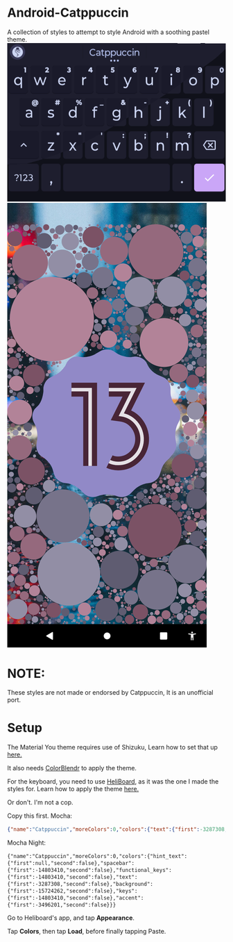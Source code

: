 # Android-Catppuccin
A collection of styles to attempt to style Android with a soothing pastel theme.
![The Heliboard keyboard with my Cattpuccin theme on.](https://raw.githubusercontent.com/Ermageeerd/Android-Catppucin/refs/heads/main/Images/Screenshot_20250802-2.png)
![Android 13 Easter Egg with my Material You theme.](https://raw.githubusercontent.com/Ermageeerd/Android-Catppucin/refs/heads/main/Images/Screenshot_20250801-234814.png)

# NOTE:

These styles are not made or endorsed by Catppuccin, It is an unofficial port.

# Setup

The Material You theme requires use of Shizuku, Learn how to set that up [here.](https://shizuku.rikka.app/)

It also needs [ColorBlendr](https://github.com/Mahmud0808/ColorBlendr) to apply the theme.

For the keyboard, you need to use [HeliBoard](https://github.com/Helium314/HeliBoard), as it was the one I made the styles for. Learn how to apply the theme [here.](https://github.com/Helium314/HeliBoard/wiki/Customization#theme-colors)

Or don't. I'm not a cop.

Copy this first.
Mocha:
``` json
{"name":"Catppuccin","moreColors":0,"colors":{"text":{"first":-3287308,"second":false},"functional_keys":{"first":-15066582,"second":false},"background":{"first":-14803410,"second":false},"keys":{"first":-15066582,"second":false},"spacebar":{"first":-15066582,"second":false}}}
```
Mocha Night:
```
{"name":"Catppuccin","moreColors":0,"colors":{"hint_text":{"first":null,"second":false},"spacebar":{"first":-14803410,"second":false},"functional_keys":{"first":-14803410,"second":false},"text":{"first":-3287308,"second":false},"background":{"first":-15724262,"second":false},"keys":{"first":-14803410,"second":false},"accent":{"first":-3496201,"second":false}}}
```
Go to Heliboard's app, and tap **Appearance**.

Tap **Colors**, then tap **Load**, before finally tapping Paste.
